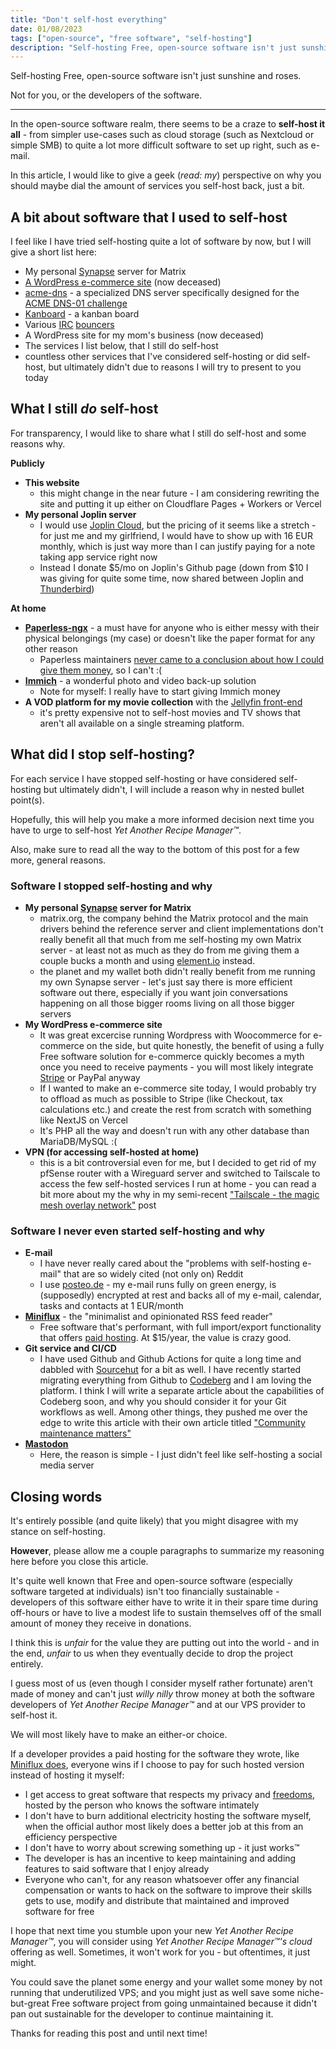 ```yaml
---
title: "Don't self-host everything"
date: 01/08/2023
tags: ["open-source", "free software", "self-hosting"]
description: "Self-hosting Free, open-source software isn't just sunshine and roses."
---
```


Self-hosting Free, open-source software isn't just sunshine and roses.

Not for you, or the developers of the software.

<!--more-->

---

In the open-source software realm, there seems to be a craze to **self-host it all** - from simpler use-cases such as cloud storage (such as Nextcloud or simple SMB) to quite a lot more difficult software to set up right, such as e-mail.

In this article, I would like to give a geek (_read: my_) perspective on why you should maybe dial the amount of services you self-host back, just a bit.

## A bit about software that I used to self-host

I feel like I have tried self-hosting quite a lot of software by now, but I will give a short list here:

- My personal [Synapse](https://github.com/matrix-org/synapse) server for Matrix
- [A WordPress e-commerce site](https://qweebs.com/) (now deceased)
- [acme-dns](https://github.com/joohoi/acme-dns) - a specialized DNS server specifically designed for the [ACME DNS-01 challenge](https://letsencrypt.org/docs/challenge-types/#dns-01-challenge)
- [Kanboard](https://kanboard.org/) - a kanban board
- Various [IRC](https://sr.ht/~emersion/soju/) [bouncers](https://github.com/znc/znc)
- A WordPress site for my mom's business (now deceased)
- The services I list below, that I still do self-host
- countless other services that I've considered self-hosting or did self-host, but ultimately didn't due to reasons I will try to present to you today

## What I still _do_ self-host

For transparency, I would like to share what I still do self-host and some reasons why.

**Publicly**

- **This website**
  - this might change in the near future - I am considering rewriting the site and putting it up either on Cloudflare Pages + Workers or Vercel
- **My personal Joplin server**
  - I would use [Joplin Cloud](https://joplinapp.org/plans/), but the pricing of it seems like a stretch - for just me and my girlfriend, I would have to show up with 16 EUR monthly, which is just way more than I can justify paying for a note taking app service right now
  - Instead I donate $5/mo on Joplin's Github page (down from $10 I was giving for quite some time, now shared between Joplin and [Thunderbird](https://www.thunderbird.net/en-US/))

**At home**

- [**Paperless-ngx**](https://github.com/paperless-ngx/paperless-ngx) - a must have for anyone who is either messy with their physical belongings (my case) or doesn't like the paper format for any other reason
  - Paperless maintainers [never came to a conclusion about how I could give them money](https://github.com/paperless-ngx/paperless-ngx/discussions/256), so I can't :(
- [**Immich**](https://github.com/immich-app/immich) - a wonderful photo and video back-up solution
  - Note for myself: I really have to start giving Immich money
- **A VOD platform for my movie collection** with the [Jellyfin front-end](https://jellyfin.org/)
  - it's pretty expensive not to self-host movies and TV shows that aren't all available on a single streaming platform.

## What did I stop self-hosting?

For each service I have stopped self-hosting or have considered self-hosting but ultimately didn't, I will include a reason why in nested bullet point(s).

Hopefully, this will help you make a more informed decision next time you have to urge to self-host _Yet Another Recipe Manager™_.

Also, make sure to read all the way to the bottom of this post for a few more, general reasons.

### Software I stopped self-hosting and why

- **My personal [Synapse](https://github.com/matrix-org/synapse) server for Matrix**
  - matrix.org, the company behind the Matrix protocol and the main drivers behind the reference server and client implementations don't really benefit all that much from me self-hosting my own Matrix server - at least not as much as they do from me giving them a couple bucks a month and using [element.io](https://app.element.io) instead.
  - the planet and my wallet both didn't really benefit from me running my own Synapse server - let's just say there is more efficient software out there, especially if you want join conversations happening on all those bigger rooms living on all those bigger servers
- **My WordPress e-commerce site**
  - It was great excercise running Wordpress with Woocommerce for e-commerce on the side, but quite honestly, the benefit of using a fully Free software solution for e-commerce quickly becomes a myth once you need to receive payments - you will most likely integrate [Stripe](https://stripe.com) or PayPal anyway
  - If I wanted to make an e-commerce site today, I would probably try to offload as much as possible to Stripe (like Checkout, tax calculations etc.) and create the rest from scratch with something like NextJS on Vercel
  - It's PHP all the way and doesn't run with any other database than MariaDB/MySQL :(
- **VPN (for accessing self-hosted at home)**
  - this is a bit controversial even for me, but I decided to get rid of my pfSense router with a Wireguard server and switched to Tailscale to access the few self-hosted services I run at home - you can read a bit more about my the why in my semi-recent ["Tailscale - the magic mesh overlay network"](https://robinopletal.com/posts/tailscale/) post

### Software I never even started self-hosting and why

- **E-mail**
  - I have never really cared about the "problems with self-hosting e-mail" that are so widely cited (not only on) Reddit
  - I use [posteo.de](https://posteo.de) - my e-mail runs fully on green energy, is (supposedly) encrypted at rest and backs all of my e-mail, calendar, tasks and contacts at 1 EUR/month
- [**Miniflux**](https://miniflux.app/) - the "minimalist and opinionated RSS feed reader"
  - Free software that's performant, with full import/export functionality that offers [paid hosting](https://miniflux.app/hosting.html). At $15/year, the value is crazy good.
- **Git service and CI/CD**
  - I have used Github and Github Actions for quite a long time and dabbled with [Sourcehut](https://sourcehut.org/) for a bit as well. I have recently started migrating everything from Github to [Codeberg](https://codeberg.org/) and I am loving the platform. I think I will write a separate article about the capabilities of Codeberg soon, and why you should consider it for your Git workflows as well. Among other things, they pushed me over the edge to write this article with their own article titled ["Community maintenance matters"](https://blog.codeberg.org/community-maintenance-matters.html)
- **[Mastodon](https://joinmastodon.org/)**
  - Here, the reason is simple - I just didn't feel like self-hosting a social media server

## Closing words

It's entirely possible (and quite likely) that you might disagree with my stance on self-hosting.

**However**, please allow me a couple paragraphs to summarize my reasoning here before you close this article.

It's quite well known that Free and open-source software (especially software targeted at individuals) isn't too financially sustainable - developers of this software either have to write it in their spare time during off-hours or have to live a modest life to sustain themselves off of the small amount of money they receive in donations.

I think this is _unfair_ for the value they are putting out into the world - and in the end, _unfair_ to us when they eventually decide to drop the project entirely.

I guess most of us (even though I consider myself rather fortunate) aren't made of money and can't just _willy nilly_ throw money at both the software developers of _Yet Another Recipe Manager™_ and at our VPS provider to self-host it.

We will most likely have to make an either-or choice.

If a developer provides a paid hosting for the software they wrote, like [Miniflux does](https://miniflux.app/hosting.html), everyone wins if I choose to pay for such hosted version instead of hosting it myself:

- I get access to great software that respects my privacy and [freedoms](https://writefreesoftware.org/learn/four-freedoms), hosted by the person who knows the software intimately
- I don't have to burn additional electricity hosting the software myself, when the official author most likely does a better job at this from an efficiency perspective
- I don't have to worry about screwing something up - it just works™
- The developer is has an incentive to keep maintaining and adding features to said software that I enjoy already
- Everyone who can't, for any reason whatsoever offer any financial compensation or wants to hack on the software to improve their skills gets to use, modify and distribute that maintained and improved software for free

I hope that next time you stumble upon your new _Yet Another Recipe Manager™_, you will consider using _Yet Another Recipe Manager™'s cloud_ offering as well. Sometimes, it won't work for you - but oftentimes, it just might.

You could save the planet some energy and your wallet some money by not running that underutilized VPS; and you might just as well save some niche-but-great Free software project from going unmaintained because it didn't pan out sustainable for the developer to continue maintaining it.

Thanks for reading this post and until next time!
